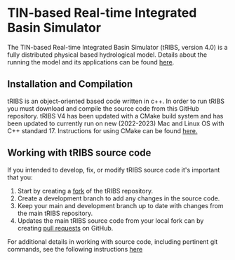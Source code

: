 # TIN-based Real-time Integrated Basin Simulator
 The TIN-based Real-time Integrated Basin Simulator (tRIBS, version 4.0) is a fully distributed physical based hydrological model. Details about the running the model and its applications can be found [here](https://tribshms.readthedocs.io/en/latest/).
## Installation and Compilation
tRIBS is an object-oriented based code written in c++. In order to run tRIBS you must download and compile the source code from this GitHub repository. tRIBS V4 has been updated with a CMake build system and has been updated to currently run on new (2022-2023) Mac and Linux OS with C++ standard 17.
Instructions for using CMake can be found [here.](./md/CMake.md)
## Working with tRIBS source code
If you intended to develop, fix, or modify tRIBS source code it's important that you:
1) Start by creating a [fork](https://docs.github.com/en/get-started/quickstart/fork-a-repo) of the tRIBS repository.
2) Create a development branch to add any changes in the source code.
3) Keep your main and development branch up to date with changes from the main tRIBS repository.
4) Updates the main tRIBS source code from your local fork can by creating [pull requests](https://docs.github.com/en/pull-requests/collaborating-with-pull-requests/proposing-changes-to-your-work-with-pull-requests/about-pull-requests) on GitHub.

For additional details in working with source code, including pertinent git commands, see the following instructions [here](./md/DEV_INST.md)
